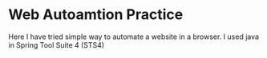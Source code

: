 # Web Autoamtion Practice
Here I have tried simple way to automate a website in a browser. I used java in Spring Tool Suite 4 (STS4)

